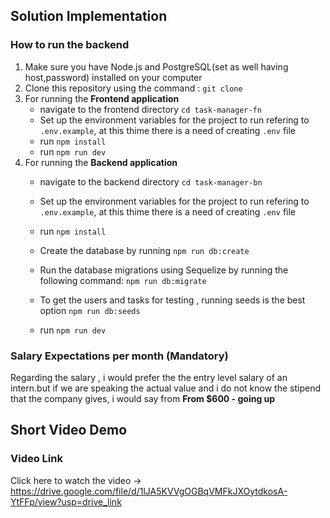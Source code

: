 ## Solution Implementation

### How to run the backend

1. Make sure you have Node.js and PostgreSQL(set as well having host,password) installed on your computer
2. Clone this repository using the command : `git clone`
3. For running the **Frontend application** 
    - navigate to the frontend directory `cd task-manager-fn`
    - Set up the environment variables for the project to run refering to `.env.example`, at this thime there is a need of creating `.env` file 
    - run `npm install`
    - run `npm run dev`
4. For running the **Backend application**
    - navigate to the backend directory `cd task-manager-bn`
    - Set up the environment variables for the project to run refering to `.env.example`, at this thime there is a need of creating `.env` file
    - run `npm install` 
    - Create the database by running `npm run db:create`
    - Run the database migrations using Sequelize by running the following command: `npm run db:migrate`
    - To get the users and tasks for testing , running seeds is the best option `npm run db:seeds`
    
    - run `npm run dev`

### Salary Expectations per month (Mandatory)
Regarding the salary , i would prefer the the entry level salary of an intern.but if we are speaking the actual value and i do not know the stipend that the company gives, i would say from **From  $600 - going up**

## Short Video Demo

### Video Link
 Click here to watch the video -> https://drive.google.com/file/d/1lJA5KVVgOGBqVMFkJXOytdkosA-YtFFp/view?usp=drive_link
